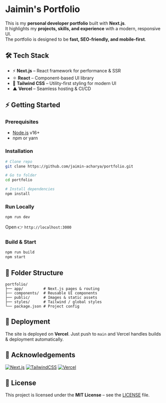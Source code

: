 # Jaimin's Portfolio

This is my **personal developer portfolio** built with **Next.js**.  
It highlights my **projects, skills, and experience** with a modern, responsive UI.  
The portfolio is designed to be **fast, SEO-friendly, and mobile-first**.  



## 🛠️ Tech Stack
- ⚡ **Next.js** – React framework for performance & SSR  
- ⚛️ **React** – Component-based UI library  
- 🎨 **Tailwind CSS** – Utility-first styling for modern UI  
- ▲ **Vercel** – Seamless hosting & CI/CD  



## ⚡ Getting Started

### Prerequisites
- [Node.js](https://nodejs.org/) v16+  
- npm or yarn  

### Installation
```bash
# Clone repo
git clone https://github.com/jaimin-acharya/portfolio.git

# Go to folder
cd portfolio

# Install dependencies
npm install
````

### Run Locally

```bash
npm run dev
```

Open 👉 `http://localhost:3000`

### Build & Start

```bash
npm run build
npm start
```



## 📂 Folder Structure

```
portfolio/
├── app/         # Next.js pages & routing
├── components/  # Reusable UI components
├── public/      # Images & static assets
├── styles/      # Tailwind / global styles
└── package.json # Project config
```


## 🚀 Deployment

The site is deployed on **Vercel**.
Just push to `main` and Vercel handles builds & deployment automatically.



## 🙌 Acknowledgements

 [![Next.js](https://img.shields.io/badge/Next.js-000000?style=for-the-badge&logo=nextdotjs&logoColor=white)](https://nextjs.org/docs) [![TailwindCSS](https://img.shields.io/badge/Tailwind_CSS-38B2AC?style=for-the-badge&logo=tailwind-css&logoColor=white)](https://tailwindcss.com/docs) [![Vercel](https://img.shields.io/badge/Vercel-000000?style=for-the-badge&logo=vercel&logoColor=white)](https://vercel.com/docs)



## 📜 License

This project is licensed under the **MIT License** – see the [LICENSE](LICENSE) file.
